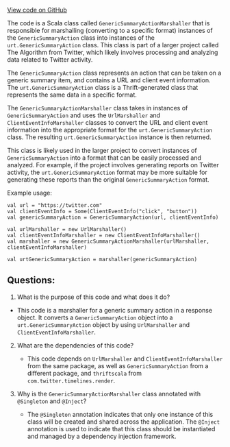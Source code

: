 [View code on GitHub](https://github.com/misbahsy/the-algorithm/product-mixer/core/src/main/scala/com/twitter/product_mixer/core/functional_component/marshaller/response/urt/item/generic_summary_item/GenericSummaryActionMarshaller.scala)

The code is a Scala class called `GenericSummaryActionMarshaller` that is responsible for marshalling (converting to a specific format) instances of the `GenericSummaryAction` class into instances of the `urt.GenericSummaryAction` class. This class is part of a larger project called The Algorithm from Twitter, which likely involves processing and analyzing data related to Twitter activity.

The `GenericSummaryAction` class represents an action that can be taken on a generic summary item, and contains a URL and client event information. The `urt.GenericSummaryAction` class is a Thrift-generated class that represents the same data in a specific format.

The `GenericSummaryActionMarshaller` class takes in instances of `GenericSummaryAction` and uses the `UrlMarshaller` and `ClientEventInfoMarshaller` classes to convert the URL and client event information into the appropriate format for the `urt.GenericSummaryAction` class. The resulting `urt.GenericSummaryAction` instance is then returned.

This class is likely used in the larger project to convert instances of `GenericSummaryAction` into a format that can be easily processed and analyzed. For example, if the project involves generating reports on Twitter activity, the `urt.GenericSummaryAction` format may be more suitable for generating these reports than the original `GenericSummaryAction` format. 

Example usage:

```
val url = "https://twitter.com"
val clientEventInfo = Some(ClientEventInfo("click", "button"))
val genericSummaryAction = GenericSummaryAction(url, clientEventInfo)

val urlMarshaller = new UrlMarshaller()
val clientEventInfoMarshaller = new ClientEventInfoMarshaller()
val marshaller = new GenericSummaryActionMarshaller(urlMarshaller, clientEventInfoMarshaller)

val urtGenericSummaryAction = marshaller(genericSummaryAction)
```
## Questions: 
 1. What is the purpose of this code and what does it do?
   - This code is a marshaller for a generic summary action in a response object. It converts a `GenericSummaryAction` object into a `urt.GenericSummaryAction` object by using `UrlMarshaller` and `ClientEventInfoMarshaller`.

2. What are the dependencies of this code?
   - This code depends on `UrlMarshaller` and `ClientEventInfoMarshaller` from the same package, as well as `GenericSummaryAction` from a different package, and `thriftscala` from `com.twitter.timelines.render`.

3. Why is the `GenericSummaryActionMarshaller` class annotated with `@Singleton` and `@Inject`?
   - The `@Singleton` annotation indicates that only one instance of this class will be created and shared across the application. The `@Inject` annotation is used to indicate that this class should be instantiated and managed by a dependency injection framework.